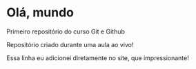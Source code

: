 # Olá, mundo
 Primeiro repositório do curso Git e Github

 Repositório criado durante uma aula ao vivo!
 
 Essa linha eu adicionei diretamente no site, que impressionante!
